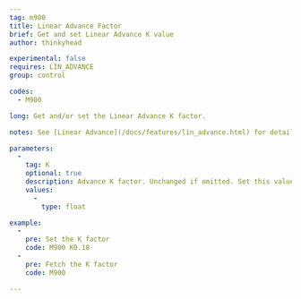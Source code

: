 ```yaml
---
tag: m900
title: Linear Advance Factor
brief: Get and set Linear Advance K value
author: thinkyhead

experimental: false
requires: LIN_ADVANCE
group: control

codes:
  - M900

long: Get and/or set the Linear Advance K factor.

notes: See [Linear Advance](/docs/features/lin_advance.html) for details on how to determine the K factor.

parameters:
  -
    tag: K
    optional: true
    description: Advance K factor. Unchanged if omitted. Set this value higher for more flexible filament or a longer filament path.
    values:
      -
        type: float

example:
  -
    pre: Set the K factor
    code: M900 K0.18
  -
    pre: Fetch the K factor
    code: M900

---
```

